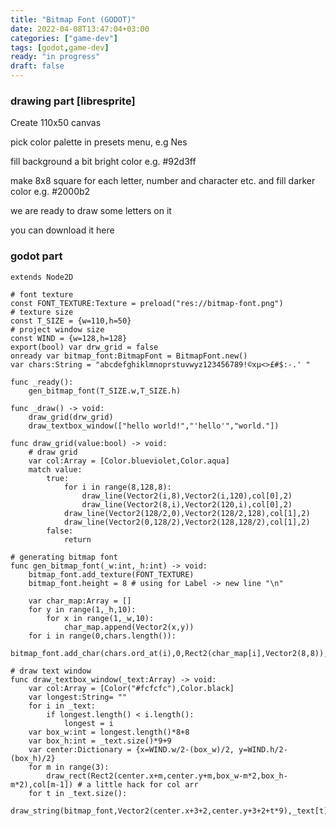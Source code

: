 ```yaml
---
title: "Bitmap Font (GODOT)"
date: 2022-04-08T13:47:04+03:00
categories: ["game-dev"]
tags: [godot,game-dev]
ready: "in progress"
draft: false
---
```


### drawing part [libresprite]
Create 110x50 canvas

pick color palette in presets menu, e.g Nes

fill background a bit bright color e.g. #92d3ff

make 8x8 square for each letter, number and character etc. and fill darker color e.g. #2000b2

we are ready to draw some letters on it

you can download it here

### godot part

```text
extends Node2D

# font texture
const FONT_TEXTURE:Texture = preload("res://bitmap-font.png")
# texture size
const T_SIZE = {w=110,h=50}
# project window size
const WIND = {w=128,h=128}
export(bool) var drw_grid = false
onready var bitmap_font:BitmapFont = BitmapFont.new()
var chars:String = "abcdefghiklmnoprstuvwyz123456789!©xµ<>£#$:-.' "

func _ready():
	gen_bitmap_font(T_SIZE.w,T_SIZE.h)

func _draw() -> void:
	draw_grid(drw_grid)
	draw_textbox_window(["hello world!","'hello'","world."])

func draw_grid(value:bool) -> void:
	# draw grid
	var col:Array = [Color.blueviolet,Color.aqua]
	match value:
		true:
			for i in range(8,128,8):
				draw_line(Vector2(i,8),Vector2(i,120),col[0],2)
				draw_line(Vector2(8,i),Vector2(120,i),col[0],2)
			draw_line(Vector2(128/2,0),Vector2(128/2,128),col[1],2)
			draw_line(Vector2(0,128/2),Vector2(128,128/2),col[1],2)
		false:
			return

# generating bitmap font
func gen_bitmap_font(_w:int,_h:int) -> void:
	bitmap_font.add_texture(FONT_TEXTURE)
	bitmap_font.height = 8 # using for Label -> new line "\n"

	var char_map:Array = []
	for y in range(1,_h,10):
		for x in range(1,_w,10):
			char_map.append(Vector2(x,y))
	for i in range(0,chars.length()):
		bitmap_font.add_char(chars.ord_at(i),0,Rect2(char_map[i],Vector2(8,8)),Vector2.ZERO,8)

# draw text window
func draw_textbox_window(_text:Array) -> void:
	var col:Array = [Color("#fcfcfc"),Color.black]
	var longest:String= ""
	for i in _text:
		if longest.length() < i.length():
			longest = i
	var box_w:int = longest.length()*8+8
	var box_h:int = _text.size()*9+9
	var center:Dictionary = {x=WIND.w/2-(box_w)/2, y=WIND.h/2-(box_h)/2}
	for m in range(3):
		draw_rect(Rect2(center.x+m,center.y+m,box_w-m*2,box_h-m*2),col[m-1]) # a little hack for col arr
	for t in _text.size():
		draw_string(bitmap_font,Vector2(center.x+3+2,center.y+3+2+t*9),_text[t],col[0])
```
